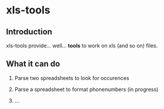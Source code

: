 # xls-tools

## Introduction

xls-tools provide... well... **tools** to work on xls (and so on) files.

## What it can do

1. Parse two spreadsheets to look for occurences

2. Parse a spreadsheet to format phonenumbers (in progress)

3. ...